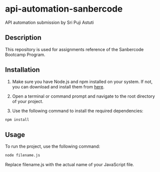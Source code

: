 # api-automation-sanbercode

API automation submission by Sri Puji Astuti

## Description

This repository is used for assignments reference of the Sanbercode Bootcamp Program.

## Installation

1. Make sure you have Node.js and npm installed on your system. If not, you can download and install them from [here](https://nodejs.org/).

2. Open a terminal or command prompt and navigate to the root directory of your project.

3. Use the following command to install the required dependencies:

```bash
npm install
```

## Usage

To run the project, use the following command:

```bash
node filename.js
```

Replace filename.js with the actual name of your JavaScript file.
